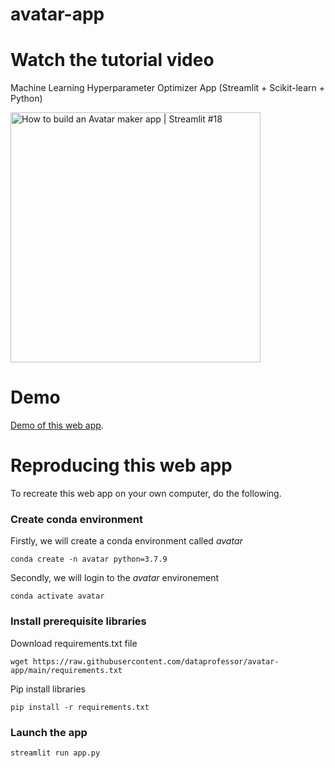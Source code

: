 # avatar-app

# Watch the tutorial video

Machine Learning Hyperparameter Optimizer App (Streamlit + Scikit-learn + Python)

<a href="https://youtu.be/4UCfxvURjgI"><img src="http://img.youtube.com/vi/4UCfxvURjgI/0.jpg" alt="How to build an Avatar maker app | Streamlit #18" title="How to build an Avatar maker app | Streamlit #18" width="400" /></a>

# Demo

[Demo of this web app]().

# Reproducing this web app
To recreate this web app on your own computer, do the following.

### Create conda environment
Firstly, we will create a conda environment called *avatar*
```
conda create -n avatar python=3.7.9
```
Secondly, we will login to the *avatar* environement
```
conda activate avatar
```
### Install prerequisite libraries

Download requirements.txt file

```
wget https://raw.githubusercontent.com/dataprofessor/avatar-app/main/requirements.txt

```

Pip install libraries
```
pip install -r requirements.txt
```

###  Launch the app

```
streamlit run app.py
```
